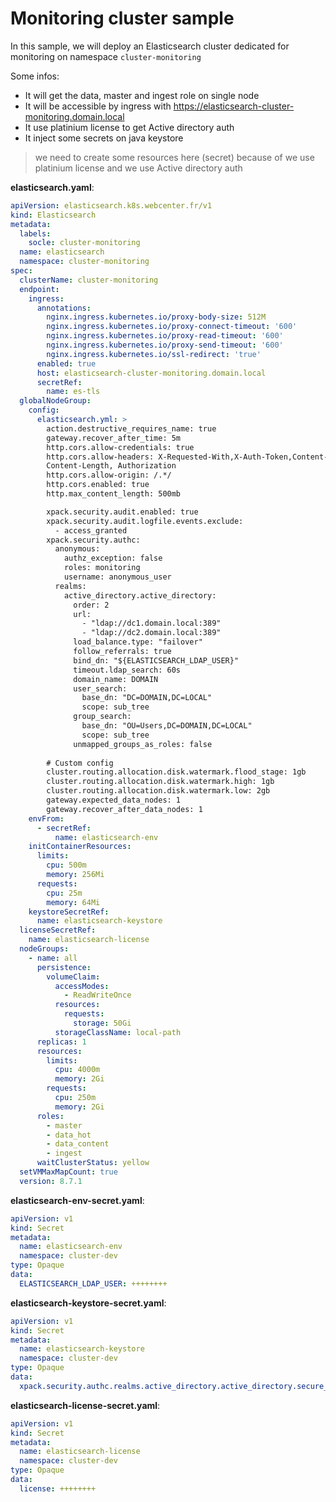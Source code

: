 # Monitoring cluster sample

In this sample, we will deploy an Elasticsearch cluster dedicated for monitoring on namespace `cluster-monitoring`

Some infos:
- It will get the data, master and ingest role on single node
- It will be accessible by ingress with https://elasticsearch-cluster-monitoring.domain.local
- It use platinium license to get Active directory auth
- It inject some secrets on java keystore

> we need to create some resources here (secret) because of we use platinium license and we use Active directory auth

**elasticsearch.yaml**:
```yaml
apiVersion: elasticsearch.k8s.webcenter.fr/v1
kind: Elasticsearch
metadata:
  labels:
    socle: cluster-monitoring
  name: elasticsearch
  namespace: cluster-monitoring
spec:
  clusterName: cluster-monitoring
  endpoint:
    ingress:
      annotations:
        nginx.ingress.kubernetes.io/proxy-body-size: 512M
        nginx.ingress.kubernetes.io/proxy-connect-timeout: '600'
        nginx.ingress.kubernetes.io/proxy-read-timeout: '600'
        nginx.ingress.kubernetes.io/proxy-send-timeout: '600'
        nginx.ingress.kubernetes.io/ssl-redirect: 'true'
      enabled: true
      host: elasticsearch-cluster-monitoring.domain.local
      secretRef:
        name: es-tls
  globalNodeGroup:
    config:
      elasticsearch.yml: >
        action.destructive_requires_name: true
        gateway.recover_after_time: 5m
        http.cors.allow-credentials: true
        http.cors.allow-headers: X-Requested-With,X-Auth-Token,Content-Type,
        Content-Length, Authorization
        http.cors.allow-origin: /.*/
        http.cors.enabled: true
        http.max_content_length: 500mb

        xpack.security.audit.enabled: true
        xpack.security.audit.logfile.events.exclude:
          - access_granted
        xpack.security.authc:
          anonymous:
            authz_exception: false
            roles: monitoring
            username: anonymous_user
          realms:
            active_directory.active_directory:
              order: 2
              url:
                - "ldap://dc1.domain.local:389"
                - "ldap://dc2.domain.local:389"
              load_balance.type: "failover"
              follow_referrals: true
              bind_dn: "${ELASTICSEARCH_LDAP_USER}"
              timeout.ldap_search: 60s
              domain_name: DOMAIN
              user_search:
                base_dn: "DC=DOMAIN,DC=LOCAL"
                scope: sub_tree
              group_search:
                base_dn: "OU=Users,DC=DOMAIN,DC=LOCAL"
                scope: sub_tree
              unmapped_groups_as_roles: false
        
        # Custom config
        cluster.routing.allocation.disk.watermark.flood_stage: 1gb
        cluster.routing.allocation.disk.watermark.high: 1gb
        cluster.routing.allocation.disk.watermark.low: 2gb
        gateway.expected_data_nodes: 1
        gateway.recover_after_data_nodes: 1
    envFrom:
      - secretRef:
          name: elasticsearch-env
    initContainerResources:
      limits:
        cpu: 500m
        memory: 256Mi
      requests:
        cpu: 25m
        memory: 64Mi
    keystoreSecretRef:
      name: elasticsearch-keystore
  licenseSecretRef:
    name: elasticsearch-license
  nodeGroups:
    - name: all
      persistence:
        volumeClaim:
          accessModes:
            - ReadWriteOnce
          resources:
            requests:
              storage: 50Gi
          storageClassName: local-path
      replicas: 1
      resources:
        limits:
          cpu: 4000m
          memory: 2Gi
        requests:
          cpu: 250m
          memory: 2Gi
      roles:
        - master
        - data_hot
        - data_content
        - ingest
      waitClusterStatus: yellow
  setVMMaxMapCount: true
  version: 8.7.1
```

**elasticsearch-env-secret.yaml**:
```yaml
apiVersion: v1
kind: Secret
metadata:
  name: elasticsearch-env
  namespace: cluster-dev
type: Opaque
data:
  ELASTICSEARCH_LDAP_USER: ++++++++
```

**elasticsearch-keystore-secret.yaml**:
```yaml
apiVersion: v1
kind: Secret
metadata:
  name: elasticsearch-keystore
  namespace: cluster-dev
type: Opaque
data:
  xpack.security.authc.realms.active_directory.active_directory.secure_bind_password: ++++++++
```

**elasticsearch-license-secret.yaml**:
```yaml
apiVersion: v1
kind: Secret
metadata:
  name: elasticsearch-license
  namespace: cluster-dev
type: Opaque
data:
  license: ++++++++
```